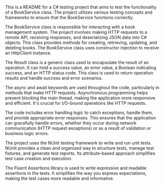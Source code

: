 This is a README for a C# testing project that aims to test the functionality of a BookService class. The project utilizes various testing concepts and frameworks to ensure that the BookService functions correctly.

The BookService class is responsible for interacting with a book management system. The project involves making HTTP requests to a remote API, receiving responses, and deserializing JSON data into C# objects. This class provides methods for creating, retrieving, updating, and deleting books. The BookService class uses constructor injection to receive an HttpClient instance. 

The Result class is a generic class used to encapsulate the result of an operation. It can hold a success value, an error value, a Boolean indicating success, and an HTTP status code. This class is used to return operation results and handle success and error scenarios.

The async and await keywords are used throughout the code, particularly in methods that make HTTP requests. Asynchronous programming helps prevent blocking the main thread, making the application more responsive and efficient. It's crucial for I/O-bound operations like HTTP requests.

The code includes error handling logic to catch exceptions, handle them, and provide appropriate error responses. This ensures that the application can gracefully handle errors, whether they occur during network communication (HTTP request exceptions) or as a result of validation or business logic errors.

The project uses the NUnit testing framework to write and run unit tests. NUnit provides a clean and organized way to structure tests, manage test fixtures, and generate test reports. Its attribute-based approach simplifies test case creation and execution.

The Fluent Assertions library is used to write expressive and readable assertions in the tests. It simplifies the way you express expectations, making the test cases more readable and informative.
